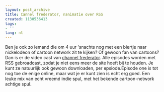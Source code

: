 ```yaml
---
layout: post_archive
title: Cannel frederator, nanimatie over RSS
created: 1130536413
tags:
- ''
lang: nl
---
```

Ben je ook zo iemand die om 4 uur 'snachts nog met een biertje naar nickelodeon of cartoon network zit te kijken? Of gewoon fan van cartoons? Dan is er de video cast van [channel frederator](http://www.channelfrederator.com/). Alle episodes worden met RSS gebroadcast, zodat je niet eens meer de site hoeft bij te houden. Je kunt ze natuurlijk ook gewoon downloaden, per epsiode.Episode one is tot nog toe de enige online, maar wat je er kunt zien is echt erg goed. Een leuke mix van echt vreemd indie spul, met het bekende cartoon-network achtige spul.
